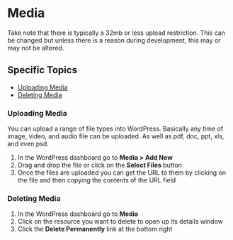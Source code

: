 # Media

Take note that there is typically a 32mb or less upload restriction. This can be changed but unless there is a reason during development, this may or may not be altered.


## Specific Topics

- [Uploading Media](#uploading)
- [Deleting Media](#deleting)


### <a name="uploading"></a> Uploading Media

You can upload a range of file types into WordPress. Basically any time of image, video, and audio file can be uploaded. As well as pdf, doc, ppt, xls, and even psd.

1. In the WordPress dashboard go to **Media > Add New**
2. Drag and drop the file or click on the **Select Files** button
3. Once the files are uploaded you can get the URL to them by clicking on the file and then copying the contents of the URL field


### <a name="deleting"></a> Deleting Media

1. In the WordPress dashboard go to **Media**
2. Click on the resource you want to delete to open up its details window
3. Click the **Delete Permanently** link at the bottom right
